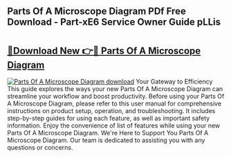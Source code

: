 ## Parts Of A Microscope Diagram PDf Free Download - Part-xE6 Service Owner Guide pLLis

# <h2><a href="http://dft1bcr.blite.top/?on=Parts+Of+A+Microscope+Diagram">🔗Download New 👉🔴 Parts Of A Microscope Diagram</a></h2>

[![Parts Of A Microscope Diagram download](https://i.imgur.com/lujVjoI.png)](http://dft1bcr.blite.top/?on=Parts+Of+A+Microscope+Diagram)
Your Gateway to Efficiency This guide explores the ways your new Parts Of A Microscope Diagram can streamline your workflow and boost productivity. Before using your Parts Of A Microscope Diagram, please refer to this user manual for comprehensive instructions on product setup, operation, and troubleshooting. It includes step-by-step guides for using each feature, as well as important safety information. Enjoy the convenience of list of features while using your new Parts Of A Microscope Diagram. We're Here to Support You Parts Of A Microscope Diagram. Our team is dedicated to assisting you with any questions or concerns.
